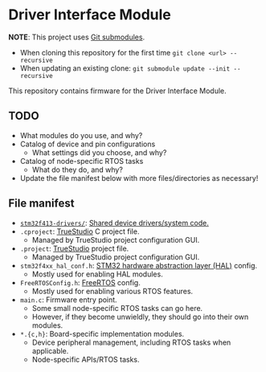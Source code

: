 # Driver Interface Module

**NOTE**: This project uses [Git submodules][submodules].
- When cloning this repository for the first time `git clone <url> --recursive`
- When updating an existing clone: `git submodule update --init --recursive`

This repository contains firmware for the Driver Interface Module.

[submodules]: https://git-scm.com/book/en/v2/Git-Tools-Submodules

## TODO

- What modules do you use, and why?
- Catalog of device and pin configurations
    - What settings did you choose, and why?
- Catalog of node-specific RTOS tasks
    - What do they do, and why?
- Update the file manifest below with more files/directories as necessary!

## File manifest

- [`stm32f413-drivers/`][drivers]: [Shared device drivers/system code.][drivers]
- `.cproject`: [TrueStudio][truestudio] C project file.
    - Managed by TrueStudio project configuration GUI.
- `.project`: [TrueStudio][truestudio] project file.
    - Managed by TrueStudio project configuration GUI.
- `stm32f4xx_hal_conf.h`: [STM32 hardware abstraction layer (HAL)][hal] config.
    - Mostly used for enabling HAL modules.
- `FreeRTOSConfig.h`: [FreeRTOS][freertos] config.
    - Mostly used for enabling various RTOS features.
- `main.c`: Firmware entry point.
    - Some small node-specific RTOS tasks can go here.
    - However, if they become unwieldly, they should go into their own modules.
- `*.{c,h}`: Board-specific implementation modules.
    - Device peripheral management, including RTOS tasks when applicable.
    - Node-specific APIs/RTOS tasks.

[drivers]: https://github.com/carnegiemellonracing/stm32f413-drivers
[truestudio]: https://atollic.com/truestudio/
[hal]: https://www.st.com/en/embedded-software/stm32cubef4.html
[freertos]: https://freertos.org/

